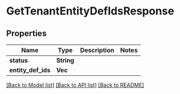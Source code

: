 # GetTenantEntityDefIdsResponse

## Properties

Name | Type | Description | Notes
------------ | ------------- | ------------- | -------------
**status** | **String** |  | 
**entity_def_ids** | **Vec<String>** |  | 

[[Back to Model list]](../README.md#documentation-for-models) [[Back to API list]](../README.md#documentation-for-api-endpoints) [[Back to README]](../README.md)


